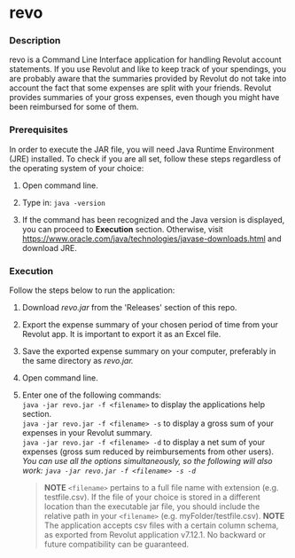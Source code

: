 # revo

### Description 
revo is a Command Line Interface application for handling Revolut account statements. If you use Revolut and like to keep track of your spendings, you are probably aware that the summaries provided by Revolut do not take into account the fact that some expenses are split with your friends.
Revolut provides summaries of your gross expenses, even though you might have been reimbursed for some of them.

### Prerequisites
In order to execute the JAR file, you will need Java Runtime Environment (JRE) installed. To check if you are all set, follow these steps regardless of the operating system of your choice:

1. Open command line.

2. Type in: `java -version`

3. If the command has been recognized and the Java version is displayed, you can proceed to **Execution** section.
	Otherwise, visit https://www.oracle.com/java/technologies/javase-downloads.html and download JRE.
	
### Execution
Follow the steps below to run the application:

1. Download *revo.jar* from the 'Releases' section of this repo.

2. Export the expense summary of your chosen period of time from your Revolut app. It is important to export it as an Excel file.

3. Save the exported expense summary on your computer, preferably in the same directory as *revo.jar.*

4. Open command line.

5. Enter one of the following commands:<br>
		`java -jar revo.jar -f <filename>` to display the applications help section.<br>
		`java -jar revo.jar -f <filename> -s` to display a gross sum of your expenses in your Revolut summary.<br>
		`java -jar revo.jar -f <filename> -d` to display a net sum of your expenses (gross sum reduced by reimbursements from other users).<br>
	*You can use all the options simultaneously, so the following will also work: `java -jar revo.jar -f <filename> -s -d`*<br>
	
	> **NOTE** `<filename>` pertains to a full file name with extension (e.g. testfile.csv). If the file of your choice is stored in a different location than the executable jar file, you should include the relative path in your `<filename>` (e.g. myFolder/testfile.csv).
	> **NOTE** The application accepts csv files with a certain column schema, as exported from Revolut application v7.12.1. No backward or future compatibility can be guaranteed. 
					
	 
 
